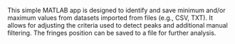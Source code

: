 This simple MATLAB app is designed to identify and save minimum and/or maximum values from datasets imported from files (e.g., CSV, TXT). 
It allows for adjusting the criteria used to detect peaks and additional manual filtering. 
The fringes position can be saved to a file for further analysis.  
